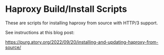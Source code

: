 # Haproxy Build/Install Scripts

These are scripts for installing haproxy from source with HTTP/3 support.

See instructions at this blog post:

https://purg.atory.org/2022/09/20/installing-and-updating-haproxy-from-source/
